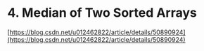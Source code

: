 # 4. Median of Two Sorted Arrays

[https://blog.csdn.net/u012462822/article/details/50890924](https://blog.csdn.net/u012462822/article/details/50890924)


